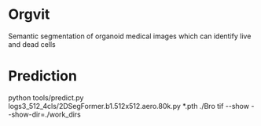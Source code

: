 # Orgvit
Semantic segmentation of organoid medical images which can identify live and dead cells
# Prediction
python tools/predict.py logs3_512_4cls/2DSegFormer.b1.512x512.aero.80k.py *.pth ./Bro tif --show --show-dir=./work_dirs
